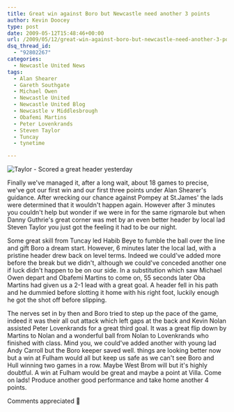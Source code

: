 ```yaml
---
title: Great win against Boro but Newcastle need another 3 points
author: Kevin Doocey
type: post
date: 2009-05-12T15:48:46+00:00
url: /2009/05/12/great-win-against-boro-but-newcastle-need-another-3-points/
dsq_thread_id:
  - "92802267"
categories:
  - Newcastle United News
tags:
  - Alan Shearer
  - Gareth Southgate
  - Michael Owen
  - Newcastle United
  - Newcastle United Blog
  - Newcastle v Middlesbrough
  - Obafemi Martins
  - Peter Lovenkrands
  - Steven Taylor
  - Tuncay
  - tynetime

---
```

![Taylor - Scored a great header yesterday](https://static.guim.co.uk/sys-images/Football/Clubs/Club%20Home/2009/5/11/1242074097885/Steven-Taylor-001.jpg)

Finally we've managed it, after a long wait, about 18 games to precise, we've got our first win and our first three points under Alan Shearer's guidance. After wrecking our chance against Pompey at St.James' the lads were determined that it wouldn't happen again. However after 3 minutes you couldn't help but wonder if we were in for the same rigmarole but when Danny Guthrie's great corner was met by an even better header by local lad Steven Taylor you just got the feeling it had to be our night.

Some great skill from Tuncay led Habib Beye to fumble the ball over the line and gift Boro a dream start. However, 6 minutes later the local lad, with a pristine header drew back on level terms. Indeed we could've added more before the break but we didn't, although we could've conceded another one if luck didn't happen to be on our side. In a substitution which saw Michael Owen depart and Obafemi Martins to come on, 55 seconds later Oba Martins had given us a 2-1 lead with a great goal. A header fell in his path and he dummied before slotting it home with his right foot, luckily enough he got the shot off before slipping.

The nerves set in by then and Boro tried to step up the pace of the game, indeed it was their all out attack which left gaps at the back and Kevin Nolan assisted Peter Lovenkrands for a great third goal. It was a great flip down by Martins to Nolan and a wonderful ball from Nolan to Lovenkrands who finished with class. Mind you, we could've added another with young lad Andy Carroll but the Boro keeper saved well. things are looking better now but a win at Fulham would all but keep us safe as we can't see Boro and Hull winning two games in a row. Maybe West Brom will but it's highly doubtful. A win at Fulham would be great and maybe a point at Villa. Come on lads! Produce another good performance and take home another 4 points.

Comments appreciated 🙂
